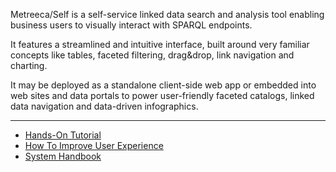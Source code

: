 Metreeca/Self is a self-service linked data search and analysis tool enabling business users to visually interact with SPARQL endpoints.

It features a streamlined and intuitive interface, built around very familiar concepts like tables, faceted filtering, drag&drop, link navigation and charting.

It may be deployed as a standalone client-side web app or embedded into web sites and data portals to power user-friendly faceted catalogs, linked data navigation and data-driven infographics.

---

- [Hands-On Tutorial](tutorials/search-and-analysis/)
- [How To Improve User Experience](how-tos/improve-user-experience)
- [System Handbook](handbooks/system)
